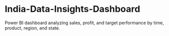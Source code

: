 # India-Data-Insights-Dashboard
Power BI dashboard analyzing sales, profit, and target performance by time, product, region, and state.
